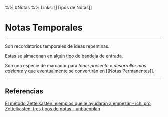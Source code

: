 %% #Notas %%
Links: [[Tipos de Notas]]

# Notas Temporales
---

Son recordatorios temporales de ideas repentinas.

Estas se almacenan en algún tipo de bandeja de entrada.

Son una especie de marcador para *tener presente* o *desarrollar más adelante* y que eventualmente se convertirán en [[Notas Permanentes]].

---

## Referencias
[El método Zettelkasten: ejemplos que le ayudarán a empezar - ichi.pro](https://ichi.pro/es/el-metodo-zettelkasten-ejemplos-que-le-ayudaran-a-empezar-157824025533158)
[Zettelkasten: tres tipos de notas - unbuenplan](https://unbuenplan.blog/2020/08/09/zettelkasten-tres-tipos-de-notas/)